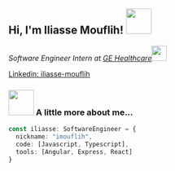 <h2> Hi, I'm Iliasse Mouflih! <img src="[https://media.giphy.com/media/mGcNjsfWAjY5AEZNw6/giphy.gif](https://encrypted-tbn0.gstatic.com/images?q=tbn:ANd9GcT42iQylZnlfcxMtcTk71_x8lt-BJK_pSPvJRHsqDoRyg&s)" width="50"></h2>
<p><em>Software Engineer Intern at <a href="https://www.gehealthcare.fr/">GE Healthcare</a><img src="https://encrypted-tbn0.gstatic.com/images?q=tbn:ANd9GcQFw3EYPM1i45klxk8qX9BQEdr05B5CAUhipA&s" width="30"></em></p>

[Linkedin: iliasse-mouflih](https://www.linkedin.com/in/iliasse-mouflih/)


### <img src="https://media.giphy.com/media/VgCDAzcKvsR6OM0uWg/giphy.gif" width="50"> A little more about me...  

```typescript
const iliasse: SoftwareEngineer = {
  nickname: "imouflih",
  code: [Javascript, Typescript],
  tools: [Angular, Express, React]
}
```

